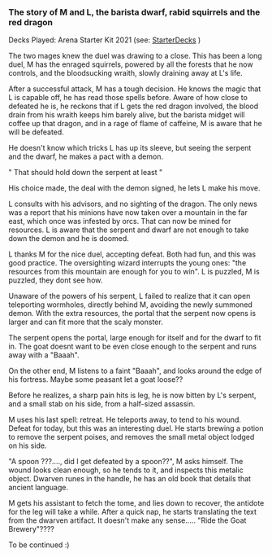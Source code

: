### The story of M and L, the barista dwarf, rabid squirrels and the red dragon
Decks Played: Arena Starter Kit 2021 (see: [StarterDecks](../StarterDecks.md) )


The two mages knew the duel was drawing to a close. This has been a long duel, M has the enraged squirrels, powered by all the forests that he now controls, and the bloodsucking wraith, slowly draining away at L's life.


After a successful attack, M has a tough decision. He knows the magic that L is capable off, he has read those spells before. Aware of how close to defeated he is, he reckons that if L gets the red dragon involved, the blood drain from his wraith keeps him barely alive, but the barista midget will coffee up that dragon, and in a rage of flame of caffeine, M is aware that he will be defeated. 


He doesn't know which tricks L has up its sleeve, but seeing the serpent and the dwarf, he makes a pact with a demon.


" That should hold down the serpent at least "

His choice made, the deal with the demon signed, he lets L make his move.

L consults with his advisors, and no sighting of the dragon. The only news was a report that his minions have now taken over a mountain in the far east, which once was infested by orcs. That can now be mined for resources. L is aware that the serpent and dwarf are not enough to take down the demon and he is doomed.

L thanks M for the nice duel, accepting defeat. Both had fun, and this was good practice. The oversighting wizard interrupts the young ones: "the resources from this mountain are enough for you to win". L is puzzled, M is puzzled, they dont see how.

Unaware of the powers of his serpent, L failed to realize that it can open teleporting wormholes, directly behind M, avoiding the newly summoned demon. With the extra resources, the portal that the serpent now opens is larger and can fit more that the scaly monster.

The serpent opens the portal, large enough for itself and for the dwarf to fit in. The goat doesnt want to be even close enough to the serpent and runs away with a "Baaah".

On the other end, M listens to a faint "Baaah", and looks around the edge of his fortress. Maybe some peasant let a goat loose??

Before he realizes, a sharp pain hits is leg, he is now bitten by L's serpent, and a small stab on his side, from a half-sized assassin.

M uses his last spell: retreat. He teleports away, to tend to his wound. Defeat for today, but this was an interesting duel. 
He starts brewing a potion to remove the serpent poises, and removes the small metal object lodged on his side.

"A spoon ???...., did I get defeated by a spoon??", M asks himself. The wound looks clean enough, so he tends to it, and inspects this metalic object. Dwarven runes in the handle, he has an old book that details that ancient language.

M gets his assistant to fetch the tome, and lies down to recover, the antidote for the leg will take a while. After a quick nap, he starts translating the text from the dwarven artifact. It doesn't make any sense..... "Ride the Goat Brewery"????

To be continued :) 